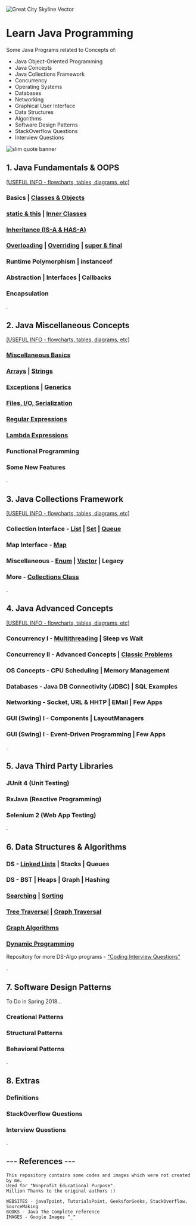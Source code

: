 ![Great City Skyline Vector](https://user-images.githubusercontent.com/2780145/33828904-f4f9db84-de93-11e7-87bb-82fe8734ebc2.png)

# Learn Java Programming

Some Java Programs related to Concepts of:
- Java Object-Oriented Programming
- Java Concepts
- Java Collections Framework
- Concurrency
- Operating Systems
- Databases
- Networking
- Graphical User Interface
- Data Structures
- Algorithms
- Software Design Patterns
- StackOverflow Questions
- Interview Questions

![slim quote banner](https://user-images.githubusercontent.com/2780145/34232430-43d4d7d0-e606-11e7-9ccc-9e91a5335ea2.png)

## 1. Java Fundamentals & OOPS
[[USEFUL INFO - flowcharts, tables, diagrams, etc]](Java-OOPS)

### Basics | [Classes & Objects](Java-OOPS/class_and_object)

### [static & this](Java-OOPS/static_and_this) | [Inner Classes](Java-OOPS/inner_class)

### [Inheritance (IS-A & HAS-A)](Java-OOPS/inheritance)

### [Overloading](Java-OOPS/method_overloading) | [Overriding](Java-OOPS/method_overriding) | [super & final](Java-OOPS/super_and_final)

### Runtime Polymorphism | instanceof

### Abstraction | Interfaces | Callbacks

### Encapsulation

.

## 2. Java Miscellaneous Concepts
[[USEFUL INFO - flowcharts, tables, diagrams, etc]](Java-Concepts)

### [Miscellaneous Basics](Java-Concepts/basics_misc)

### [Arrays](Java-Concepts/arrays) | [Strings](Java-Concepts/strings)

### [Exceptions](Java-Concepts/exceptions) | [Generics](Java-Concepts/generics)

### [Files, I/O, Serialization](Java-Concepts/input_output)

### [Regular Expressions](Java-Concepts/regex)

### [Lambda Expressions](Java-Concepts/lambda)

### Functional Programming

### Some New Features

.

## 3. Java Collections Framework
[[USEFUL INFO - flowcharts, tables, diagrams, etc]](Java-Collections)

### Collection Interface - [List](Java-Collections/list) | [Set](Java-Collections/set) | [Queue](Java-Collections/queue)

### Map Interface - [Map](Java-Collections/map)

### Miscellaneous - [Enum](Java-Collections/enum) | [Vector](Java-Collections/vector) | Legacy

### More - [Collections Class](Java-Collections/collections_class)

.

## 4. Java Advanced Concepts
[[USEFUL INFO - flowcharts, tables, diagrams, etc]](Concurrency)

### Concurrency I - [Multithreading](Concurrency/multithreading) | Sleep vs Wait 

### Concurrency II - Advanced Concepts | [Classic Problems](Concurrency/classic_problems)

### OS Concepts - CPU Scheduling | Memory Management

### Databases - Java DB Connectivity (JDBC) | SQL Examples

### Networking - Socket, URL & HHTP | EMail | Few Apps

### GUI (Swing) I - Components | LayoutManagers

### GUI (Swing) I - Event-Driven Programming | Few Apps

.

## 5. Java Third Party Libraries

### JUnit 4 (Unit Testing)

### RxJava (Reactive Programming)

### Selenium 2 (Web App Testing)

.

## 6. Data Structures & Algorithms

### DS - [Linked Lists](Data-Structures/linked_lists) | Stacks | Queues

### DS - BST | Heaps | Graph | Hashing

### [Searching](Algorithms/searching) | [Sorting](Algorithms/sorting)

### [Tree Traversal](Algorithms/tree_traversal) | [Graph Traversal](Algorithms/graph_traversal)

### [Graph Algorithms](Algorithms/graph_classic_algos)

### [Dynamic Programming](Algorithms/dynamic_programming)

Repository for more DS-Algo programs - ["Coding Interview Questions"](https://github.com/Suryakant-Bharti/coding-interview-questions)

.

## 7. Software Design Patterns

To Do in Spring 2018...

### Creational Patterns

### Structural Patterns

### Behavioral Patterns

.

## 8. Extras

### Definitions

### StackOverflow Questions

### Interview Questions

.

--- References ---
------------------
    This repository contains some codes and images which were not created by me.
    Used for "Nonprofit Educational Purpose".
    Million Thanks to the original authors :)
    
    WEBSITES - javaTpoint, TutorialsPoint, GeeksforGeeks, StackOverflow, SourceMaking
    BOOKS - Java The Complete reference    
    IMAGES - Google Images ^_^
